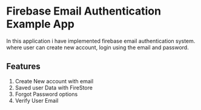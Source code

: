 # Firebase Email Authentication Example App

In this application i have implemented firebase email authentication system. where user can create new account, login using the email and password.

## Features 
1. Create New account with email
2. Saved user Data with FireStore 
3. Forgot Password options
4. Verify User Email

